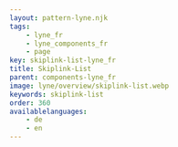 ```yaml
---
layout: pattern-lyne.njk
tags: 
    - lyne_fr
    - lyne_components_fr
    - page
key: skiplink-list-lyne_fr
title: Skiplink-List
parent: components-lyne_fr
image: lyne/overview/skiplink-list.webp
keywords: skiplink-list
order: 360
availablelanguages: 
    - de
    - en
---
```

